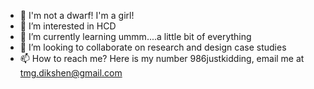 - 👋 I'm not a dwarf! I'm a girl! 
- 👀 I’m interested in HCD
- 🌱 I’m currently learning ummm....a little bit of everything
- 💞️ I’m looking to collaborate on research and design case studies 
- 📫 How to reach me? Here is my number 986justkidding, email me at tmg.dikshen@gmail.com

<!---
dikshentamang/dikshentamang is a ✨ special ✨ repository because its `README.md` (this file) appears on your GitHub profile.
You can click the Preview link to take a look at your changes.
--->
